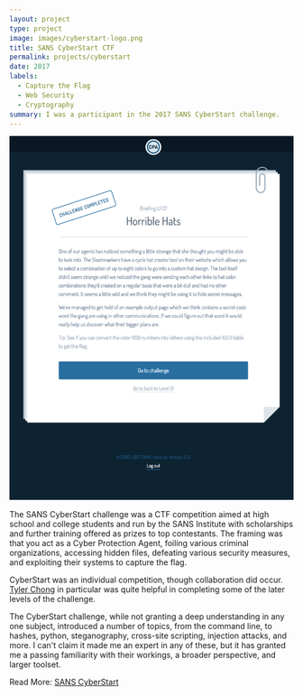 ```yaml
---
layout: project
type: project
image: images/cyberstart-logo.png
title: SANS CyberStart CTF
permalink: projects/cyberstart
date: 2017
labels:
  - Capture the Flag
  - Web Security
  - Cryptography
summary: I was a participant in the 2017 SANS CyberStart challenge.
---
```


<img class="ui medium left floated image" src="../images/briefing.png">

The SANS CyberStart challenge was a CTF competition aimed at high school and college students and run by the SANS Institute with scholarships and further training offered as prizes to top contestants.  The framing was that you act as a Cyber Protection Agent, foiling various criminal organizations, accessing hidden files, defeating various security measures, and exploiting their systems to capture the flag.

CyberStart was an individual competition, though collaboration did occur.  <a href="https://viltaria.github.io/">Tyler Chong</a> in particular was quite helpful in completing some of the later levels of the challenge.

The CyberStart challenge, while not granting a deep understanding in any one subject, introduced a number of topics, from the command line, to hashes, python, steganography, cross-site scripting, injection attacks, and more.  I can't claim it made me an expert in any of these, but it has granted me a passing familiarity with their workings, a broader perspective, and larger toolset.

Read More: <a href="https://www.sans.org/CyberStartUS"><i class="large Id Card icon"></i>SANS CyberStart</a>
